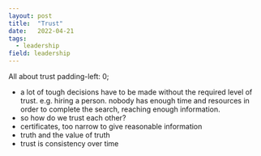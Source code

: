 ```yaml
---
layout: post
title:  "Trust"
date:   2022-04-21
tags:
  - leadership
field: leadership
---
```


All about trust
    padding-left: 0;



- a lot of tough decisions have to be made without the required level of trust. e.g. hiring a person.
  nobody has enough time and resources in order to complete the search, reaching enough information.
- so how do we trust each other?
- certificates, too narrow to give reasonable information
- truth and the value of truth
- trust is consistency over time
